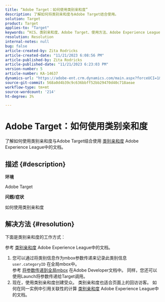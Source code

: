 ```yaml
---
title: “Adobe Target：如何使用类别亲和度”
description: 了解如何将类别亲和度与Adobe Target结合使用。
solution: Target
product: Target
applies-to: "Target"
keywords: “KCS、类别亲和度、Adobe Target、使用方法、Adobe Experience League、全局mbox”
resolution: Resolution
internal-notes: null
bug: false
article-created-by: Zita Rodricks
article-created-date: "11/21/2023 6:08:56 PM"
article-published-by: Zita Rodricks
article-published-date: "11/21/2023 6:23:03 PM"
version-number: 5
article-number: KA-14637
dynamics-url: "https://adobe-ent.crm.dynamics.com/main.aspx?forceUCI=1&pagetype=entityrecord&etn=knowledgearticle&id=93cf0e04-9988-ee11-8179-6045bd006295"
source-git-commit: 568a0d4b39c9c636bbff52bb29470d40c718aeae
workflow-type: tm+mt
source-wordcount: '214'
ht-degree: 3%

---
```


# Adobe Target：如何使用类别亲和度


了解如何使用类别亲和度与Adobe Target结合使用 [类别亲和度](https://experienceleague.adobe.com/docs/target/using/audiences/visitor-profiles/category-affinity.html?lang=en) Adobe Experience League中的文档。

## 描述 {#description}


<b>环境</b>

Adobe Target

<b>问题/症状</b>

如何使用类别亲和度


## 解决方法 {#resolution}


下面是类别亲和度的工作方式：

参考 [类别亲和度](https://experienceleague.adobe.com/docs/target/using/audiences/visitor-profiles/category-affinity.html?lang=en) Adobe Experience League中的文档。

1. 您可以通过将类别信息作为mbox参数传递来记录此类别信息 `user.categoryID` 在全局mbox中。<br>    参考 [将参数传递到全局mbox](https://developer.adobe.com/target/implement/client-side/atjs/global-mbox/pass-parameters-to-global-mbox/?lang=en "单击以访问链接：https://developer.adobe.com/target/implement/client-side/atjs/global-mbox/pass-parameters-to-global-mbox/?lang=en") 在Adobe Developer文档中。
同样，您还可以使用Launch将参数传递给Target调用。
2. 现在，使用类别亲和度创建受众。    类别亲和度也适合页面上的回访访客。
如何在同一实例中引用关联性的计算 [类别亲和度](https://experienceleague.adobe.com/docs/target/using/audiences/visitor-profiles/category-affinity.html?lang=en) Adobe Experience League中的文档。

